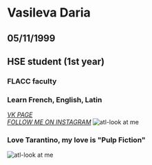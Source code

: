 # Vasileva Daria
## 05/11/1999
## HSE student (1st year)
### FLACC faculty
### Learn French, English, Latin 
*[VK PAGE](https://m.vk.com/dashylick)*  
*[FOLLOW ME ON INSTAGRAM](https://www.instagram.com/daria_artemovna/)*
![atl-look at me](https://pp.userapi.com/c824601/v824601987/1801b/jQOIPtzilu0.jpg)
### Love Tarantino, my love is "Pulp Fiction"
![atl-look at me](https://upload.wikimedia.org/wikipedia/en/3/3b/Pulp_Fiction_%281994%29_poster.jpg)
